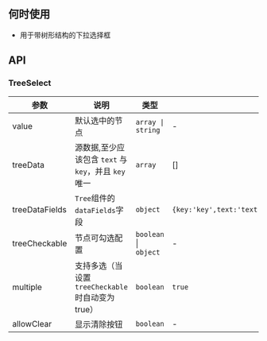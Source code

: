 ## 何时使用

- 用于带树形结构的下拉选择框

## API

### TreeSelect

| 参数 | 说明 | 类型 | 默认值 |
| --- | --- | --- | --- |
| value | 默认选中的节点 | `array \| string ` | - |
| treeData | 源数据,至少应该包含 `text` 与 `key`，并且 `key` 唯一 | `array ` | [] |
| treeDataFields | `Tree`组件的`dataFields`字段 | `object ` | `{key:'key',text:'text',children:'children',parentKey:'parentKey'}` |
| treeCheckable | 节点可勾选配置 | `boolean` \| `object` | - |
| multiple | 支持多选（当设置 `treeCheckable` 时自动变为 true） | `boolean ` | `true` |
| allowClear | 显示清除按钮 | `boolean` | - |
